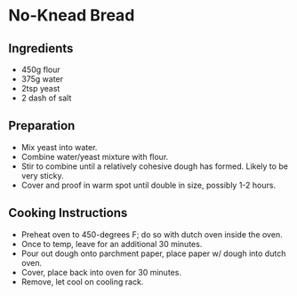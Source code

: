 # No-Knead Bread

## Ingredients

* 450g flour
* 375g water
* 2tsp yeast
* 2 dash of salt


## Preparation

* Mix yeast into water.
* Combine water/yeast mixture with flour. 
* Stir to combine until a relatively cohesive dough has formed. Likely to be very sticky.
* Cover and proof in warm spot until double in size, possibly 1-2 hours.

## Cooking Instructions

* Preheat oven to 450-degrees F; do so with dutch oven inside the oven.
* Once to temp, leave for an additional 30 minutes.
* Pour out dough onto parchment paper, place paper w/ dough into dutch oven.
* Cover, place back into oven for 30 minutes.
* Remove, let cool on cooling rack.
